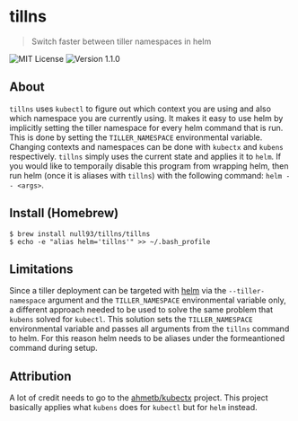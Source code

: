 # tillns
> Switch faster between tiller namespaces in helm

![MIT License](https://img.shields.io/badge/License-MIT-lightgrey.svg?style=for-the-badge)
![Version 1.1.0](https://img.shields.io/badge/Version-1.1.0-lightgrey.svg?style=for-the-badge)

<!-- <p align="center" >
	<img src="docs/images/1.png" width="600" />
</p> -->

## About

`tillns` uses `kubectl` to figure out which context you are using and also which namespace you are currently using. It makes it easy to use helm by implicitly setting the tiller namespace for every helm command that is run. This is done by setting the `TILLER_NAMESPACE` environmental variable. Changing contexts and namespaces can be done with `kubectx` and `kubens` respectively. `tillns` simply uses the current state and applies it to `helm`. If you would like to temporaily disable this program from wrapping helm, then run helm (once it is aliases with `tillns`) with the following command: `helm -- <args>`.

## Install (Homebrew)

```shell
$ brew install null93/tillns/tillns
$ echo -e "alias helm='tillns'" >> ~/.bash_profile
```

## Limitations

Since a tiller deployment can be targeted with [helm](https://github.com/helm/helm) via the `--tiller-namespace` argument and the `TILLER_NAMESPACE` environmental variable only, a different approach needed to be used to solve the same problem that `kubens` solved for `kubectl`. This solution sets the `TILLER_NAMESPACE` environmental variable and passes all arguments from the `tillns` command to helm. For this reason helm needs to be aliases under the formeantioned command during setup.

## Attribution

A lot of credit needs to go to the [ahmetb/kubectx](https://github.com/ahmetb/kubectx) project. This project basically applies what `kubens` does for `kubectl` but for `helm` instead.
